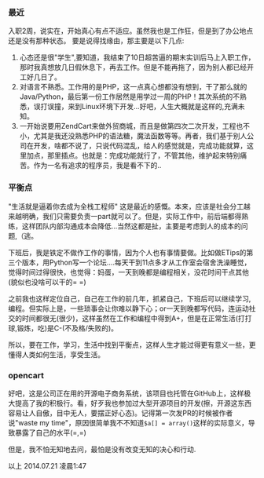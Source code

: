 ### 最近
入职2周，说实在，开始真心有点不适应。虽然我也是工作狂，但是到了办公地点还是没有那种状态。
要是说得找缘由，那主要是以下几点:
1. 心态还是很"学生",要知道，我结束了10日超苦逼的期末实训后马上入职工作，那时我真想放几日假休息下，再去工作。但是不能再拖了，因为别人都已经开工好几日了。
2. 对语言不熟悉。工作用的是PHP，这一点真心想都没有想到，干了那么就的Java/Python，最后第一份工作居然是用学过一周的PHP！其次系统的不熟悉，误打误撞，来到Linux环境下开发...好吧，人生大概就是这样的,充满未知。
3. 一开始说要用ZendCart来做外贸商城，而且是做第四次二次开发，工程也不小，尤其是我还没熟悉PHP的语法糖，魔法函数等等。再者，我们基于别人公司在开发，啥都不说了，只说代码混乱，给人的感觉就是，完成功能就算，这里加点，那里插点。也就是：完成功能就行了，不管其他，维护起来特别痛苦。作为一名有追求的程序员，我是看不下的..

### 平衡点
"生活就是逼着你去成为全栈工程师" 这是最近的感慨。本来，应该是社会分工越来越明确，我们只需要负责一part就可以了。但是，实际工作中，前后端都得熟练，这样团队内部沟通成本会降低...当然这都是扯，主要是考虑到人的成本的问题,（逃。

下班后，我是铁定不做作工作的事情，因为个人也有事情要做。比如做ETips的第三个版本，用Python写一个论坛....每天干到11点多才从工作室会宿舍洗澡睡觉，觉得时间过得很快，也觉得：妈蛋，一天到晚都是编程相关，没花时间干点其他(貌似也没啥可以干的= =)

之前我也这样定位自己，自己在工作的前几年，抓紧自己，下班后可以继续学习,编程。但实际上是，一些琐事会让你难以静下心；or一天到晚都写代码，连运动社交的时间都很无(很少)，这样虽然在工作和编程中得到A+，但是在正常生活(打打球,锻炼，吃)是C-(不及格/失败的)。

所以，要在工作，学习，生活中找到平衡点，这样人生才能过得更有意义一些，更懂得人类如何生活，享受生活。



### opencart
好吧，这是公司正在用的开源电子商务系统，该项目也托管在GitHub上，这样极大提高了我的积极行。看，好歹我也参加过大型开源项目的开发(擦，开源这东西容易让人自傲，目中无人，要摆正好心态)。记得第一次发PR的时候被作者说"waste my time"，原因很简单我不不知道`$a[] = array()`这样的实际意义，导致暴露了自己的水平(=,=)

但是，我不怕无知地去问，最怕是没有改变无知的决心和行动.

以上
2014.07.21 凌晨1:47
